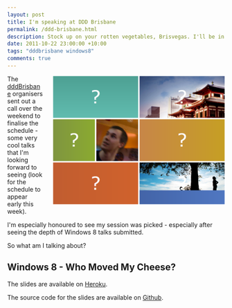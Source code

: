 ```yaml
---
layout: post
title: I'm speaking at DDD Brisbane
permalink: /ddd-brisbane.html
description: Stock up on your rotten vegetables, Brisvegas. I'll be in your neck of the woods in November, talking about how Windows 8 impacts developers!
date: 2011-10-22 23:00:00 +10:00
tags: "dddbrisbane windows8"
comments: true
---
```


<img src='/img/main/metro-preview.png' width='400' height='300' alt='' title='' style='float: right;margin-left: 1.5em;'>


The [dddBrisbane][1] organisers sent out a call over the weekend to finalise the schedule - some very cool talks that I'm looking forward to seeing (look for the schedule to appear early this week).


[1]: http://dddbrisbane.com

I'm especially honoured to see my session was picked - especially after seeing the depth of Windows 8 talks submitted.

So what am I talking about?

## Windows 8 - Who Moved My Cheese?

The slides are available on [Heroku](http://ddd-windows8.heroku.com).

The source code for the slides are available on [Github](http://github.com/shiftkey/dddbrisbane).
